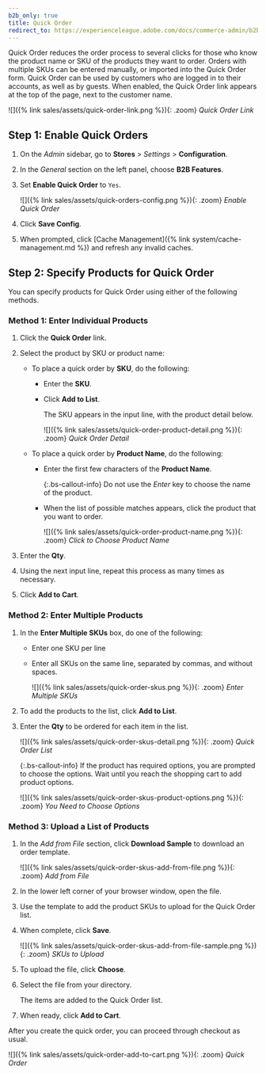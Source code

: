 ```yaml
---
b2b_only: true
title: Quick Order
redirect_to: https://experienceleague.adobe.com/docs/commerce-admin/b2b/quick-order.html
---
```


Quick Order reduces the order process to several clicks for those who know the product name or SKU of the products they want to order. Orders with multiple SKUs can be entered manually, or imported into the Quick Order form. Quick Order can be used by customers who are logged in to their accounts, as well as by guests. When enabled, the Quick Order link appears at the top of the page, next to the customer name.

![]({% link sales/assets/quick-order-link.png %}){: .zoom}
_Quick Order Link_

## Step 1: Enable Quick Orders

1. On the _Admin_ sidebar, go to **Stores** > _Settings_ > **Configuration**.

1. In the _General_ section on the left panel, choose **B2B Features**.

1. Set **Enable Quick Order** to `Yes`.

    ![]({% link sales/assets/quick-orders-config.png %}){: .zoom}
    _Enable Quick Order_

1. Click **Save Config**.

1. When prompted, click [Cache Management]({% link system/cache-management.md %}) and refresh any invalid caches.

## Step 2: Specify Products for Quick Order

You can specify products for Quick Order using either of the following methods.

### Method 1: Enter Individual Products

1. Click the **Quick Order** link.

1. Select the product by SKU or product name:

   - To place a quick order by **SKU**, do the following:

      - Enter the **SKU**.

      - Click **Add to List**.

         The SKU appears in the input line, with the product detail below.

         ![]({% link sales/assets/quick-order-product-detail.png %}){: .zoom}
         _Quick Order Detail_

   - To place a quick order by **Product Name**, do the following:

      - Enter the first few characters of the **Product Name**.

          {:.bs-callout-info}
          Do not use the _Enter_ key to choose the name of the product.

      - When the list of possible matches appears, click the product that you want to order.

          ![]({% link sales/assets/quick-order-product-name.png %}){: .zoom}
          _Click to Choose Product Name_

1. Enter the **Qty**.

1. Using the next input line, repeat this process as many times as necessary.

1. Click **Add to Cart**.

### Method 2: Enter Multiple Products

1. In the **Enter Multiple SKUs** box, do one of the following:

   - Enter one SKU per line

   - Enter all SKUs on the same line, separated by commas, and without spaces.

        ![]({% link sales/assets/quick-order-skus.png %}){: .zoom}
        _Enter Multiple SKUs_

1. To add the products to the list, click **Add to List**.

1. Enter the **Qty** to be ordered for each item in the list.

    ![]({% link sales/assets/quick-order-skus-detail.png %}){: .zoom}
    _Quick Order List_

    {:.bs-callout-info}
    If the product has required options, you are prompted to choose the options. Wait until you reach the shopping cart to add product options.

    ![]({% link sales/assets/quick-order-skus-product-options.png %}){: .zoom}
    _You Need to Choose Options_

### Method 3: Upload a List of Products

1. In the _Add from File_ section, click **Download Sample** to download an order template.

    ![]({% link sales/assets/quick-order-skus-add-from-file.png %}){: .zoom}
    _Add from File_

1. In the lower left corner of your browser window, open the file.

1. Use the template to add the product SKUs to upload for the Quick Order list.

1. When complete, click **Save**.

    ![]({% link sales/assets/quick-order-skus-add-from-file-sample.png %}){: .zoom}
    _SKUs to Upload_

1. To upload the file, click **Choose**.

1. Select the file from your directory.

    The items are added to the Quick Order list.

1. When ready, click **Add to Cart**.

After you create the quick order, you can proceed through checkout as usual.

![]({% link sales/assets/quick-order-add-to-cart.png %}){: .zoom}
_Quick Order_
